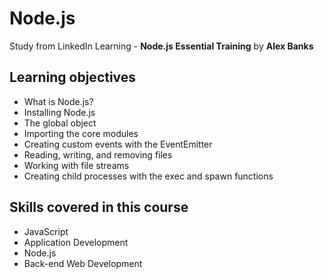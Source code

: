 # Node.js

Study from LinkedIn Learning - **Node.js Essential Training** by **Alex Banks**

## Learning objectives

* What is Node.js?
* Installing Node.js
* The global object
* Importing the core modules
* Creating custom events with the EventEmitter
* Reading, writing, and removing files
* Working with file streams
* Creating child processes with the exec and spawn functions

## Skills covered in this course

* JavaScript
* Application Development
* Node.js
* Back-end Web Development
